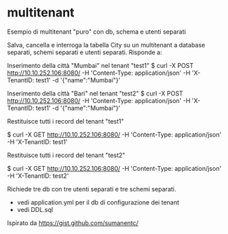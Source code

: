 # multitenant
Esempio di multitenant "puro" con db, schema e utenti separati


  Salva, cancella e interroga la tabella City su un multitenant a database separati, schemi separati e utenti separati.
  Risponde a:
  
   Inserimento della città "Mumbai" nel tenant "test1"
   $  curl -X POST http://10.10.252.106:8080/ -H 'Content-Type: application/json' -H 'X-TenantID: test1' -d '{"name":"Mumbai"}'
   
   Inserimento della città "Bari" nel tenant "test2"
   $  curl -X POST http://10.10.252.106:8080/ -H 'Content-Type: application/json' -H 'X-TenantID: test1' -d '{"name":"Mumbai"}'
  
   Restituisce tutti i record del tenant "test1"
   
   $ curl -X GET   http://10.10.252.106:8080/ -H 'Content-Type: application/json' -H 'X-TenantID: test1'
   
   Restituisce tutti i record del tenant "test2"
   
   $ curl -X GET   http://10.10.252.106:8080/ -H 'Content-Type: application/json' -H 'X-TenantID: test2'
  
  
  Richiede tre db con tre utenti separati e tre schemi separati.
  - vedi application.yml per il db di configurazione dei tenant
  - vedi DDL.sql
  
  Ispirato da https://gist.github.com/sumanentc/
 
